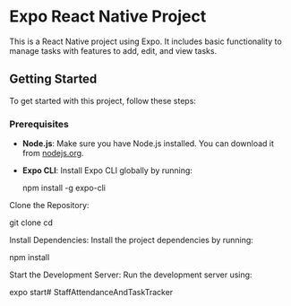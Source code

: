 # Expo React Native Project

This is a React Native project using Expo. It includes basic functionality to manage tasks with features to add, edit, and view tasks.

## Getting Started

To get started with this project, follow these steps:

### Prerequisites

- **Node.js**: Make sure you have Node.js installed. You can download it from [nodejs.org](https://nodejs.org/).
- **Expo CLI**: Install Expo CLI globally by running:

  npm install -g expo-cli


Clone the Repository:

git clone <repository-url>
cd <project-directory>


Install Dependencies:
Install the project dependencies by running:

npm install


Start the Development Server:
Run the development server using:


expo start# StaffAttendanceAndTaskTracker
